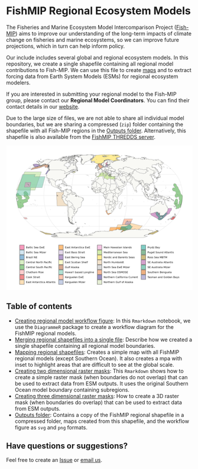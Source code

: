 # FishMIP Regional Ecosystem Models
The Fisheries and Marine Ecosystem Model Intercomparison Project ([Fish-MIP](https://fish-mip.github.io/)) aims to improve our understanding of the long-term impacts of climate change on fisheries and marine ecosystems, so we can improve future projections, which in turn can help inform policy.  
  
Our include includes several global and regional ecosystem models. In this repository, we create a single shapefile containing all regional model contributions to Fish-MIP. We can use this file to create [maps](Outputs/FishMIP_regional_models.pdf) and to extract forcing data from Earth System Models (ESMs) for regional ecosystem modelers.  
  
If you are interested in submitting your regional model to the Fish-MIP group, please contact our **Regional Model Coordinators**. You can find their contact details in our [website](https://fish-mip.github.io/).  
  
Due to the large size of files, we are not able to share all individual model boundaries, but we are sharing a compressed (`zip`) folder containing the shapefile with all Fish-MIP regions in the [Outputs folder](Outputs/FishMIP_regional_models.zip). Alternatively, this shapefile is also available from the [FishMIP THREDDS server](http://portal.sf.utas.edu.au/thredds/catalog/gem/fishmip/FishMIP_regions/catalog.html).  
  
![Map of Fish-MIP regional models](Outputs/FishMIP_regional_models.png)

## Table of contents
- [Creating regional model workflow figure](00_Regional_model_workflow.md): In this `Rmarkdown` notebook, we use the `DiagrammeR` package to create a workflow diagram for the FishMIP regional models.
- [Merging regional shapefiles into a single file](Scripts/01_Merging_Regional_Shapefiles.md): Describe how we created a single shapefile containing all regional model boundaries.  
- [Mapping regional shapefiles](Scripts/02_Mapping_Regional_Models.md): Creates a simple map with all FishMIP regional models (except Southern Ocean). It also creates a mpa with inset to highlight areas that are difficult to see at the global scale.  
- [Creating two dimensional raster masks](Scripts/03a_Regional_Models_2DMasks.md): This `Rmarkdown` shows how to create a simple raster mask (when boundaries do not overlap) that can be used to extract data from ESM outputs. It uses the original Southern Ocean model boundary containing subregions.     
- [Creating three dimensional raster masks](Scripts/03b_Regional_Models_3DMasks.md): How to create a 3D raster mask (when boundaries do overlap) that can be used to extract data from ESM outputs.  
- [Outputs folder](Outputs/): Contains a copy of the FishMIP regional shapefile in a compressed folder, maps created from this shapefile, and the workflow figure as `svg` and `png` formats.  
  
## Have questions or suggestions?
Feel free to create an [Issue](https://github.com/Fish-MIP/FishMIP_regions/issues) or [email us](mailto:fishmip.coordinators@gmail.com).  
  
